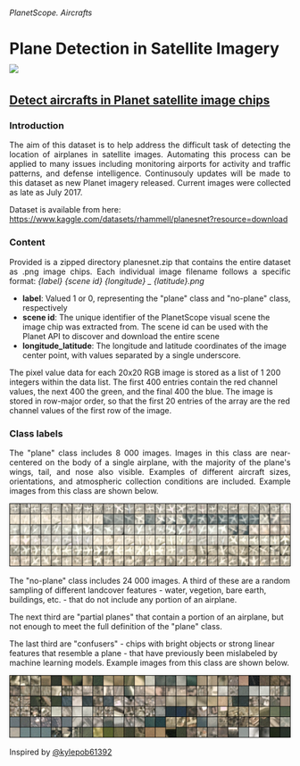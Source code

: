 ###### PlanetScope. Aircrafts

# **Plane Detection in Satellite Imagery** <img src="https://eospatial.kz/images/para/1.png" height="50">

##  <p align="justify"> [Detect aircrafts in Planet satellite image chips](https://www.kaggle.com/datasets/rhammell/planesnet?resource=download)</p> 
 
###  Introduction
<p align="justify">The aim of this dataset is to help address the difficult task of detecting the location of airplanes in satellite images.
Automating this process can be applied to many issues including monitoring airports for activity and traffic patterns, and defense intelligence.
Continusouly updates will be made to this dataset as new Planet imagery released. Current images were collected as late as July 2017.

Dataset is available from here: https://www.kaggle.com/datasets/rhammell/planesnet?resource=download </p>

### Content
<p align="justify">Provided is a zipped directory planesnet.zip that contains the entire dataset as .png image chips.
Each individual image filename follows a specific format: <i>{label} {scene id} {longitude} _ {latitude}.png</i>

* <b>label</b>: Valued 1 or 0, representing the "plane" class and "no-plane" class, respectively
* <b>scene id</b>: The unique identifier of the PlanetScope visual scene the image chip was extracted from. The scene id can be used with the Planet API to discover and download the entire scene
* <b>longitude_latitude</b>: The longitude and latitude coordinates of the image center point, with values separated by a single underscore.

The pixel value data for each 20x20 RGB image is stored as a list of 1 200 integers within the data list.
The first 400 entries contain the red channel values, the next 400 the green, and the final 400 the blue.
The image is stored in row-major order, so that the first 20 entries of the array are the red channel values of the first row of the image.</p>

### Class labels
<p align="justify">The "plane" class includes 8 000 images. Images in this class are near-centered on the body of a single airplane,
with the majority of the plane's wings, tail, and nose also visible. Examples of different aircraft sizes, orientations,
and atmospheric collection conditions are included. Example images from this class are shown below.

<p><img width="548" alt="image" src =https://raw.githubusercontent.com/roman-permyakov/Plane_detection/dd473c8fe15887a7937cd58f3e6dcd3e96c9da9e//img/planes.png></p>

The "no-plane" class includes 24 000 images. A third of these are a random sampling of different landcover features - water, vegetion,
bare earth, buildings, etc. - that do not include any portion of an airplane.

The next third are "partial planes" that contain a portion of an airplane, but not enough to meet the full definition of the "plane" class.

The last third are "confusers" - chips with bright objects or strong linear features that resemble a plane - that have previously been mislabeled by machine learning models.
Example images from this class are shown below.</p>

<p><img width="548" alt="image" src =https://raw.githubusercontent.com/roman-permyakov/Plane_detection/dd473c8fe15887a7937cd58f3e6dcd3e96c9da9e//img/no_plane1.png></p>

Inspired by [@kylepob61392](https://medium.com/@kylepob61392/airplane-image-classification-using-a-keras-cnn-22be506fdb53)
